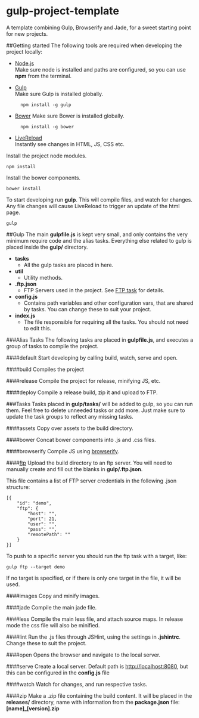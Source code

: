 gulp-project-template
=====================
A template combining Gulp, Browserify and Jade, for a sweet starting point for new projects.

##Getting started
The following tools are required when developing the project locally:

* [Node.js](http://nodejs.org/ "Node")  
  Make sure node is installed and paths are configured, so you can use **npm** from the terminal.
  
* [Gulp](https://github.com/gulpjs/gulp "Gulp")  
  Make sure Gulp is installed globally.

		npm install -g gulp

* [Bower](http://bower.io/ "Bower")
  Make sure Bower is installed globally.

		npm install -g bower
		
* [LiveReload](http://feedback.livereload.com/knowledgebase/articles/86242-how-do-i-install-and-use-the-browser-extensions)  
  Instantly see changes in HTML, JS, CSS etc.

Install the project node modules.   
		
	npm install

Install the bower components.

	bower install

To start developing run **gulp**. This will compile files, and watch for changes. Any file changes will cause LiveReload to trigger an update of the html page.

    gulp
    

##Gulp
The main **gulpfile.js** is kept very small, and only contains the very minimum require code and the alias tasks.
Everything else related to gulp is placed inside the **gulp/** directory.

* **tasks**
    * All the gulp tasks are placed in here.
* **util**
    * Utility methods.
* **.ftp.json**
    * FTP Servers used in the project. See [FTP task](#ftp) for details.
* **config.js**
    * Contains path variables and other configuration vars, that are shared by tasks. You can change these to suit your project.
* **index.js**
    * The file responsible for requiring all the tasks. You should not need to edit this.

###Alias Tasks
The following tasks are placed in **gulpfile.js**, and executes a group of tasks to compile the project.

####default
Start developing by calling build, watch, serve and open.

####build
Compiles the project

####release
Compile the project for release, minifying JS, etc.

####deploy
Compile a release build, zip it and upload to FTP.


###Tasks
Tasks placed in **gulp/tasks/** will be added to gulp, so you can run them. Feel free to delete unneeded tasks or add more. Just make sure to update the task groups to reflect any missing tasks.

####assets
Copy over assets to the build directory.

####bower
Concat bower components into .js and .css files.

####browserify
Compile JS using [browserify](http://browserify.org/).

####[ftp](id:ftp)
Upload the build directory to an ftp server.
You will need to manually create and fill out the blanks in **gulp/.ftp.json**.

This file contains a list of FTP server credentials in the following .json structure:

```
[{
    "id": "demo",
    "ftp": {
        "host": "",
        "port": 21,
        "user": "",
        "pass": "",
        "remotePath": ""
    }
}]
```

To push to a specific server you should run the ftp task with a target, like:

    gulp ftp --target demo

If no target is specified, or if there is only one target in the file, it will be used.

####images
Copy and minify images.

####jade
Compile the main jade file.

####less
Compile the main less file, and attach source maps. In release mode the css file will also be minified.

####lint
Run the .js files through JSHint, using the settings in **.jshintrc**. Change these to suit the project.

####open
Opens the browser and navigate to the local server.

####serve
Create a local server. Default path is [http://localhost:8080]([http://localhost:8080]), but this can be configured in the **config.js** file

####watch
Watch for changes, and run respective tasks.

####zip
Make a .zip file containing the build content. It will be placed in the **releases/** directory, name with information from the **package.json** file:
**[name]_[version].zip**